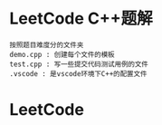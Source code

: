 # LeetCode C++题解
    按照题目难度分的文件夹
    demo.cpp : 创建每个文件的模板
    test.cpp : 写一些提交代码测试用例的文件
    .vscode : 是vscode环境下C++的配置文件
# LeetCode
